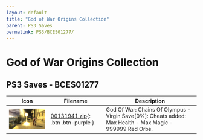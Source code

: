 ```yaml
---
layout: default
title: "God of War Origins Collection"
parent: PS3 Saves
permalink: PS3/BCES01277/
---
```

# God of War Origins Collection

## PS3 Saves - BCES01277

| Icon | Filename | Description |
|------|----------|-------------|
| ![God of War Origins Collection](ICON0.PNG) | [00131941.zip](00131941.zip){: .btn .btn-purple } | God Of War: Chains Of Olympus - Virgin Save[0%]: Cheats added: Max Health - Max Magic - 999999 Red Orbs. |
